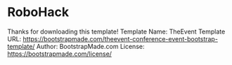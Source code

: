 # RoboHack
Thanks for downloading this template!
Template Name: TheEvent
Template URL: https://bootstrapmade.com/theevent-conference-event-bootstrap-template/
Author: BootstrapMade.com
License: https://bootstrapmade.com/license/

